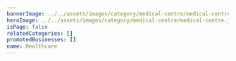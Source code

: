 ```yaml
---
bannerImage: ../../assets/images/category/medical-centre/medical-centre.jpg
heroImage: ../../assets/images/category/medical-centre/medical-centre.jpg
isPage: false
relatedCategories: []
promotedBusinesses: []
name: Healthcare
---
```

